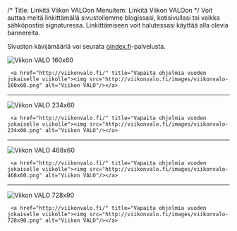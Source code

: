 /*
Title: Linkitä Viikon VALOon
Menuitem: Linkitä Viikon VALOon
*/
Voit auttaa meitä linkittämällä sivustollemme blogissasi, kotisivullasi tai vaikka sähköpostisi signaturessa. Linkittämiseen voit halutessasi käyttää alla olevia bannereita.

Sivuston kävijämääriä voi seurata [oindex.fi]-palvelusta.

![Viikon VALO 160x60](images/viikonvalo-160x60.png)

```
 <a href="http://viikonvalo.fi/" title="Vapaita ohjelmia vuoden jokaiselle viikolle"><img src="http://viikonvalo.fi/images/viikonvalo-160x60.png" alt="Viikon VALO"/></a>
```

----
![Viikon VALO 234x60](images/viikonvalo-234x60.png)

```
 <a href="http://viikonvalo.fi/" title="Vapaita ohjelmia vuoden jokaiselle viikolle"><img src="http://viikonvalo.fi/images/viikonvalo-234x60.png" alt="Viikon VALO"/></a>
```

----
![Viikon VALO 468x60](images/viikonvalo-468x60.png)

```
 <a href="http://viikonvalo.fi/" title="Vapaita ohjelmia vuoden jokaiselle viikolle"><img src="http://viikonvalo.fi/images/viikonvalo-468x60.png" alt="Viikon VALO"/></a>
```

----
![Viikon VALO 728x90](images/viikonvalo-728x90.png)

```
 <a href="http://viikonvalo.fi/" title="Vapaita ohjelmia vuoden jokaiselle viikolle"><img src="http://viikonvalo.fi/images/viikonvalo-728x90.png" alt="Viikon VALO"/></a>
```



[oindex.fi]: http://www.oindex.fi/listing/site/stats/viikon_valo/uniikit/
